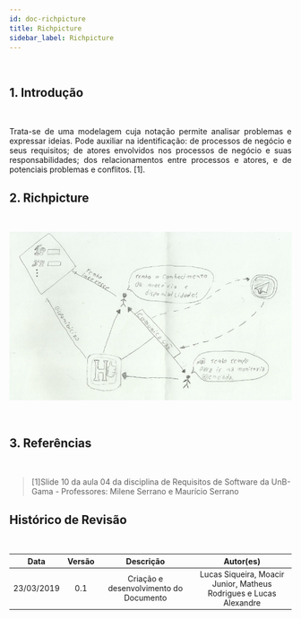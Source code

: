 ```yaml
---
id: doc-richpicture
title: Richpicture
sidebar_label: Richpicture
---
```


<br>

## 1. Introdução

<br>

<p align="justify">Trata-se de uma modelagem cuja notação permite analisar problemas e expressar ideias. Pode auxiliar na identificação: de processos de negócio e seus requisitos; de atores envolvidos nos processos de negócio e suas responsabilidades; dos relacionamentos entre processos e atores, e de potenciais problemas e conflitos. [1].</p>

## 2. Richpicture

<br>

![Richpicture - Versão 0.1](assets/richpicture.png)

<br>

## 3. Referências

<br>

>[1]Slide 10 da aula 04 da disciplina de Requisitos de Software da UnB-Gama - Professores: Milene Serrano e Maurício Serrano

## Histórico de Revisão

<br>

| Data | Versão | Descrição | Autor(es) |
|:--:|:--:|:--:|:--:|
| 23/03/2019 | 0.1 | Criação e desenvolvimento do Documento | Lucas Siqueira, Moacir Junior, Matheus Rodrigues e Lucas Alexandre |



